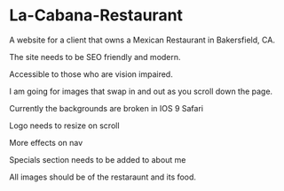 # La-Cabana-Restaurant
A website for a client that owns a Mexican Restaurant in Bakersfield, CA.


The site needs to be SEO friendly and modern.

Accessible to those who are vision impaired.

I am going for images that swap in and out as you scroll down the page.

Currently the backgrounds are broken in IOS 9 Safari

Logo needs to resize on scroll

More effects on nav

Specials section needs to be added to about me

All images should be of the restaraunt and its food.
